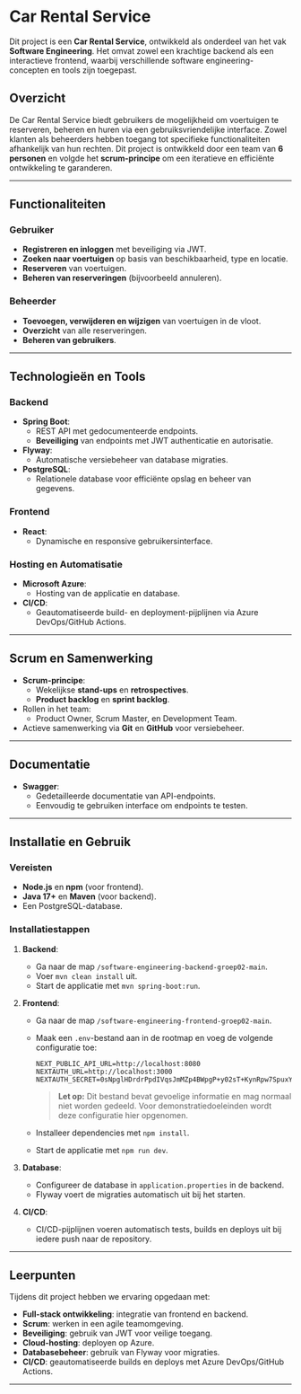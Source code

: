 # Car Rental Service

Dit project is een **Car Rental Service**, ontwikkeld als onderdeel van het vak **Software Engineering**. Het omvat zowel een krachtige backend als een interactieve frontend, waarbij verschillende software engineering-concepten en tools zijn toegepast.

## Overzicht

De Car Rental Service biedt gebruikers de mogelijkheid om voertuigen te reserveren, beheren en huren via een gebruiksvriendelijke interface. Zowel klanten als beheerders hebben toegang tot specifieke functionaliteiten afhankelijk van hun rechten. Dit project is ontwikkeld door een team van **6 personen** en volgde het **scrum-principe** om een iteratieve en efficiënte ontwikkeling te garanderen.

---

## Functionaliteiten

### Gebruiker

- **Registreren en inloggen** met beveiliging via JWT.
- **Zoeken naar voertuigen** op basis van beschikbaarheid, type en locatie.
- **Reserveren** van voertuigen.
- **Beheren van reserveringen** (bijvoorbeeld annuleren).

### Beheerder

- **Toevoegen, verwijderen en wijzigen** van voertuigen in de vloot.
- **Overzicht** van alle reserveringen.
- **Beheren van gebruikers**.

---

## Technologieën en Tools

### Backend

- **Spring Boot**:
  - REST API met gedocumenteerde endpoints.
  - **Beveiliging** van endpoints met JWT authenticatie en autorisatie.
- **Flyway**:
  - Automatische versiebeheer van database migraties.
- **PostgreSQL**:
  - Relationele database voor efficiënte opslag en beheer van gegevens.

### Frontend

- **React**:
  - Dynamische en responsive gebruikersinterface.

### Hosting en Automatisatie

- **Microsoft Azure**:
  - Hosting van de applicatie en database.
- **CI/CD**:
  - Geautomatiseerde build- en deployment-pijplijnen via Azure DevOps/GitHub Actions.

---

## Scrum en Samenwerking

- **Scrum-principe**:
  - Wekelijkse **stand-ups** en **retrospectives**.
  - **Product backlog** en **sprint backlog**.
- Rollen in het team:
  - Product Owner, Scrum Master, en Development Team.
- Actieve samenwerking via **Git** en **GitHub** voor versiebeheer.

---

## Documentatie

- **Swagger**:
  - Gedetailleerde documentatie van API-endpoints.
  - Eenvoudig te gebruiken interface om endpoints te testen.

---

## Installatie en Gebruik

### Vereisten

- **Node.js** en **npm** (voor frontend).
- **Java 17+** en **Maven** (voor backend).
- Een PostgreSQL-database.

### Installatiestappen

1. **Backend**:

   - Ga naar de map `/software-engineering-backend-groep02-main`.
   - Voer `mvn clean install` uit.
   - Start de applicatie met `mvn spring-boot:run`.

2. **Frontend**:

   - Ga naar de map `/software-engineering-frontend-groep02-main`.
   - Maak een `.env`-bestand aan in de rootmap en voeg de volgende configuratie toe:

     ```plaintext
     NEXT_PUBLIC_API_URL=http://localhost:8080
     NEXTAUTH_URL=http://localhost:3000
     NEXTAUTH_SECRET=0sNpglHDrdrPpdIVqsJmMZp4BWpgP+y02sT+KynRpw7SpuxYgqNsym5QumXECgAhEMrGF/gNlsGGKtEKXuEVLA==
     ```

     > **Let op:** Dit bestand bevat gevoelige informatie en mag normaal niet worden gedeeld. Voor demonstratiedoeleinden wordt deze configuratie hier opgenomen.

   - Installeer dependencies met `npm install`.
   - Start de applicatie met `npm run dev`.

3. **Database**:

   - Configureer de database in `application.properties` in de backend.
   - Flyway voert de migraties automatisch uit bij het starten.

4. **CI/CD**:
   - CI/CD-pijplijnen voeren automatisch tests, builds en deploys uit bij iedere push naar de repository.

---

## Leerpunten

Tijdens dit project hebben we ervaring opgedaan met:

- **Full-stack ontwikkeling**: integratie van frontend en backend.
- **Scrum**: werken in een agile teamomgeving.
- **Beveiliging**: gebruik van JWT voor veilige toegang.
- **Cloud-hosting**: deployen op Azure.
- **Databasebeheer**: gebruik van Flyway voor migraties.
- **CI/CD**: geautomatiseerde builds en deploys met Azure DevOps/GitHub Actions.

---
